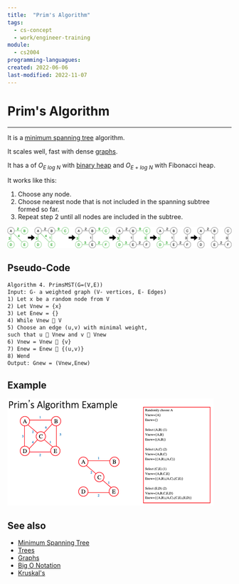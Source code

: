 ```yaml
---
title:  "Prim's Algorithm"
tags:
  - cs-concept
  - work/engineer-training
module:
  - cs2004
programming-languagues:
created: 2022-06-06
last-modified: 2022-11-07
---
```

# Prim's Algorithm
---
It is a [minimum spanning tree](notes/university/cs2004/minimum-spanning-tree.md) algorithm.

It scales well, fast with dense [graphs](notes/university/cs2004/graphs.md).

It has a [](notes/private/work/compiler-optimisation.md#Performance|performance) of $O_{E\ log\ N}$ with [binary heap](notes/general/binary-heap.md) and $O_{E\ +\ log\ N}$ with Fibonacci heap.

It works like this:
1. Choose any node.
2. Choose nearest node that is not included in the spanning subtree formed so far.
3. Repeat step 2 until all nodes are included in the subtree.

![prims](notes/images/prims.png)

## Pseudo-Code
```
Algorithm 4. PrimsMST(G=(V,E))  
Input: G- a weighted graph (V- vertices, E- Edges)  
1) Let x be a random node from V  
2) Let Vnew = {x}  
3) Let Enew = {}  
4) While Vnew  V  
5) Choose an edge (u,v) with minimal weight,  
such that u  Vnew and v  Vnew  
6) Vnew = Vnew  {v}  
7) Enew = Enew  {(u,v)}  
8) Wend  
Output: Gnew = (Vnew,Enew)
```

## Example
![650](notes/images/Screenshot%202022-11-07%20at%2011.48.43.png)

## See also
- [Minimum Spanning Tree](notes/university/cs2004/minimum-spanning-tree.md)
- [Trees](notes/university/cs2004/trees.md)
- [Graphs](notes/university/cs2004/graphs.md)
- [Big O Notation](notes/university/cs2004/big-o-notation.md)
- [Kruskal's](notes/general/kruskals-algorithm.md)
